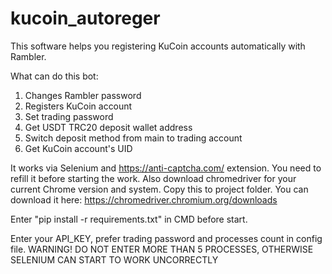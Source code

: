 # kucoin_autoreger

This software helps you registering KuCoin accounts automatically with Rambler.

What can do this bot:
1) Changes Rambler password
2) Registers KuCoin account
3) Set trading password
4) Get USDT TRC20 deposit wallet address
5) Switch deposit method from main to trading account
6) Get KuCoin account's UID

It works via Selenium and https://anti-captcha.com/ extension. You need to refill it before starting the work. 
Also download chromedriver for your current Chrome version and system. Copy this to project folder. You can download it here: https://chromedriver.chromium.org/downloads


Enter "pip install -r requirements.txt" in CMD before start. 

Enter your API_KEY, prefer trading password and processes count in config file.
WARNING! DO NOT ENTER MORE THAN 5 PROCESSES, OTHERWISE SELENIUM CAN START TO WORK UNCORRECTLY

